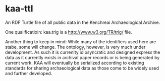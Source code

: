 # kaa-ttl
An RDF Turtle file of all public data in the Kenchreai Archaeological Archive.

One qualificatioin: kaa.trig is a http://www.w3.org/TR/trig/ file.

Another thing to keep in mind: While many of the identifiers used here are stabe, some will change. The ontology, however, is very much under development. As such it is currenlty idiosyncratic and designed express the data as it currently exists in archival paper records or is being generated by current work. KAA will eventually be serialized according to existing standards for sharing archaeological data as those come to be widely used and further developed.
